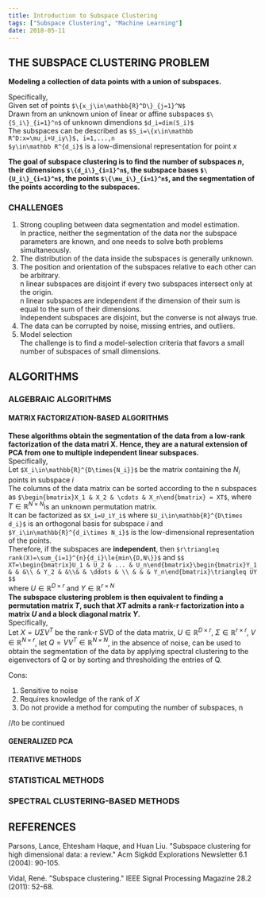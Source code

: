```yaml
---
title: Introduction to Subspace Clustering
tags: ["Subspace Clustering", "Machine Learning"]
date: 2018-05-11
---
```


## THE SUBSPACE CLUSTERING PROBLEM

**Modeling a collection of data points with a union of subspaces.**  

Specifically,  
Given set of points `$\{x_j\in\mathbb{R}^D\}_{j=1}^N$`  
Drawn from an unknown union of linear or affine subspaces `$\{S_i\}_{i=1}^n$` of unknown dimendions `$d_i=dim(S_i)$`  
The subspaces can be described as `$S_i=\{x\in\mathbb R^D:x=\mu_i+U_iy\}$, i=1,...,n`  
`$y\in\mathbb R^{d_i}$` is a low-dimensional representation for point $x$  

**The goal of subspace clustering is to find the number of subspaces $n$, their dimensions `$\{d_i\}_{i=1}^n$`, the subspace bases `$\{U_i\}_{i=1}^n$`, the points `$\{\mu_i\}_{i=1}^n$`, and the segmentation of the points according to the subspaces.**  

### CHALLENGES

1. Strong coupling between data segmentation and model estimation.  
In practice, neither the segmentation of the data nor the subspace parameters are known, and one needs to solve both problems simultaneously.  
2. The distribution of the data inside the subspaces is generally unknown.  
3. The position and orientation of the subspaces relative to each other can be arbitrary.  
n linear subspaces are disjoint if every two subspaces intersect only at the origin.  
n linear subspaces are independent if the dimension of their sum is equal to the sum of their dimensions.  
Independent subspaces are disjoint, but the converse is not always true.  
4. The data can be corrupted by noise, missing entries, and outliers.  
5. Model selection  
The challenge is to find a model-selection criteria that favors a small number of subspaces of small dimensions.  

## ALGORITHMS

### ALGEBRAIC ALGORITHMS
#### MATRIX FACTORIZATION-BASED ALGORITHMS
**These algorithms obtain the segmentation of the data from a low-rank factorization of the data matri X. Hence, they are a natural extension of PCA from one to multiple independent linear subspaces.**  
Specifically,  
Let `$X_i\in\mathbb{R}^{D\times{N_i}}$` be the matrix containing the $N_i$ points in subspace $i$  
The columns of the data matrix can be sorted according to the n subspaces as `$\begin{bmatrix}X_1 & X_2 & \cdots & X_n\end{bmatrix} = XT$`, where $T\in\mathbb{R}^{N\times N}$is an unknown permutation matrix.  
It can be factorized as `$X_i=U_iY_i$` where `$U_i\in\mathbb{R}^{D\times d_i}$` is an orthogonal basis for subspace $i$ and `$Y_i\in\mathbb{R}^{d_i\times N_i}$` is the low-dimensional representation of the points.  
Therefore, if the subspaces are **independent**, then `$r\triangleq rank(X)=\sum_{i=1}^{n}{d_i}\le{min\{D,N\}}$` and
`$$
XT=\begin{bmatrix}U_1 & U_2 & ... & U_n\end{bmatrix}\begin{bmatrix}Y_1 & & &\\ & Y_2 & &\\& & \ddots & \\ & & & Y_n\end{bmatrix}\triangleq UY
$$`  
where $U\in\mathbb{R}^{D\times r}$ and $Y\in\mathbb{R}^{r\times N}$  
**The subspace clustering problem is then equivalent to finding a permutation matrix $T$, such that $XT$ admits a rank-r factorization into a matrix $U$ and a block diagonal matrix $Y$.**  
Specifically,  
Let $X = U\Sigma V^T$ be the rank-r SVD of the data matrix,  $U\in\mathbb{R}^{D\times r}$,  $\Sigma\in\mathbb{R}^{r\times r}$, $V\in\mathbb{R}^{N\times r}$, let $Q=VV^T\in\mathbb{R}^{N\times N}$, in the absence of noise, can be used to obtain the segmentation of the data by applying spectral clustering to the eigenvectors
of Q or by sorting and thresholding the entries of Q.  

Cons:  
1. Sensitive to noise  
2. Requires knowledge of the rank of $X$  
3. Do not provide a method for computing the number of subspaces, n

//to be continued
#### GENERALIZED PCA

#### ITERATIVE METHODS

### STATISTICAL METHODS

### SPECTRAL CLUSTERING-BASED METHODS



## REFERENCES

Parsons, Lance, Ehtesham Haque, and Huan Liu. "Subspace clustering for high dimensional data: a review." Acm Sigkdd Explorations Newsletter 6.1 (2004): 90-105.  

Vidal, René. "Subspace clustering." IEEE Signal Processing Magazine 28.2 (2011): 52-68.  


